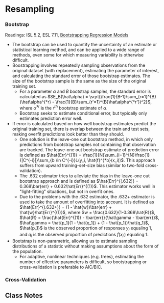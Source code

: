 # Resampling

### Bootstrap

Readings: ISL 5.2, ESL 7.11, [Bootstrapping Regression Models](https://socialsciences.mcmaster.ca/jfox/Books/Companion-1E/appendix-bootstrapping.pdf)

- The bootstrap can be used to quantify the uncertainty of an estimate or statistical learning method, and can be applied to a wide range of methods, even some for which measuring variability is otherwise difficult.
- Boostrapping involves repeatedly sampling observations from the original dataset (with replacement), estimating the parameter of interest, and calculating the standard error of those bootstrap estimates. The size of the bootstrap sample is the same as the size of the original training set.
  - For a parameter $\alpha$ and $B$ bootstrap samples, the standard error is calculated as $SE_B(\hat\alpha) = \sqrt{\frac{1}{B-1}\sum_{r=1}^{B}(\hat\alpha^{*r} - \frac{1}{B}\sum_{r'=1}^{B}\hat\alpha^{*r'})^2}$, where $\hat\alpha^{*r}$ is the $r^{th}$ bootstrap estimate of $\alpha$.
  - Bootstrap seeks to estimate conditional error, but typically only estimates prediction error well.
- If error is calculated based on how well bootstrap estimates predict the original training set, there is overlap between the train and test sets, making overfit predictions look better than they should.
  - One solution is the leave-one out bootstrap method, in which only predictions from bootstrap samples not containing that observation are tracked. The leave-one out bootstrap estimate of prediction error is defined as $\hat{Err}^{(1)} = \frac{1}{N}\sum_{i=1}^{N}\frac{1}{|C^{-i}|}\sum_{b \in C^{-i}}L(y_i, \hat{f}^{*b}(x_i))$. This approach suffers from upward training-set-size bias (similar to two-fold cross-validation).
  - The .632 estimator tries to alleviate the bias in the leave-one out bootstrap approach and is defined as $\hat{Err}^{(.632)} = 0.368\bar{err} + 0.632\hat{Err}^{(1)}$. This estimator works well in "light-fitting" situations, but not in overfit ones.
  - Due to the problems with the .632 estimator, the .632+ estimator is used to take the amount of overfitting into account. It is defined as $\hat{Err}^{(.632+)} = (1 - \hat{w})\bar{err} + \hat{w}\hat{Err}^{(1)}$, where $w = \frac{0.632}{1-0.368\hat{R}}$, $\hat{R} = \frac{\hat{Err}^{(1)} - \bar{err}}{\hat\gamma - \bar{err}}$, $\hat\gamma = \hat{p_1}(1 - \hat{q_1}) + (1 - \hat{p_1})\hat{q_1}$, $\hat{p_1}$ is the observed proportion of responses $y_i$ equaling 1, and $q_i$ is the observed proportion of predictions $\hat{f}(x_{i'})$ equaling 1.
- Bootstrap is non-parametric, allowing us to estimate sampling distributions of a statistic without making assumptions about the form of the population.
  - For adaptive, nonlinear techniques (e.g. trees), estimating the number of effective parameters is difficult, so bootstrapping or cross-validation is preferable to AIC/BIC.

### Cross-Validation

## Class Notes

